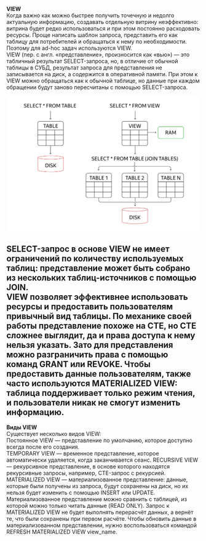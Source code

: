 **VIEW**  
Когда важно как можно быстрее получить точечную и недолго актуальную информацию, создавать отдельную витрину неэффективно: витрина будет редко использоваться и при этом постоянно расходовать ресурсы. Проще написать шаблон запроса, представить его как таблицу для потребителей и обращаться к нему по необходимости. Поэтому для ad-hoc задач используются VIEW.  
VIEW (пер. с англ. «представление», произносится как «вью») — это табличный результат SELECT-запроса, но, в отличие от обычной таблицы в СУБД, результат запроса для представления не записывается на диск, а содержится в оперативной памяти. При этом к VIEW можно обращаться как к обычной таблице, но данные при каждом обращении будут заново пересчитаны с помощью SELECT-запроса.

![view](/image/view.png)

SELECT-запрос в основе VIEW не имеет ограничений по количеству используемых таблиц: представление может быть собрано из нескольких таблиц-источников с помощью JOIN.  
VIEW позволяет эффективнее использовать ресурсы и предоставить пользователям привычный вид таблицы. 
По механике своей работы представление похоже на CTE, но CTE сложнее выглядит, да и права доступа к нему нельзя указать. Зато для представления можно разграничить права с помощью команд GRANT или REVOKE. Чтобы предоставить данные пользователям, также часто используются MATERIALIZED VIEW: таблица поддерживает только режим чтения, и пользователи никак не смогут изменить информацию. 
--- 
**Виды VIEW**  
Существует несколько видов VIEW:  
Постоянное VIEW — представление по умолчанию, которое доступно всегда после его создания.  
TEMPORARY VIEW — временное представление, которое автоматически удаляется, когда заканчивается сеанс.
RECURSIVE VIEW — рекурсивное представление, в основе которого находятся рекурсивные запросы, например, CTE-запрос с рекурсией.  
MATERIALIZED VIEW — материализованное представление: данные, которые были получены из запроса, будут сохранены на диск, но их нельзя будет изменить с помощью INSERT или UPDATE. Материализованное представление можно сравнить с таблицей, из которой можно только читать данные (READ ONLY). Запрос к MATERIALIZED VIEW не будет выполнять перерасчёт данных, а вернёт те, что были сохранены при первом расчёте. Чтобы обновить данные в материализованном представлении, нужно воспользоваться командой REFRESH MATERIALIZED VIEW view_name.